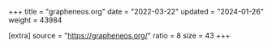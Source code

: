 +++
title = "grapheneos.org"
date = "2022-03-22"
updated = "2024-01-26"
weight = 43984

[extra]
source = "https://grapheneos.org/"
ratio = 8
size = 43
+++
